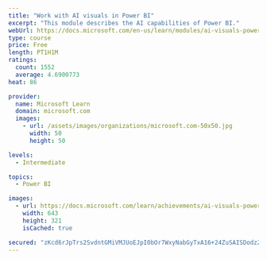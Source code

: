 ```yaml
---
title: "Work with AI visuals in Power BI"
excerpt: "This module describes the AI capabilities of Power BI."
webUrl: https://docs.microsoft.com/en-us/learn/modules/ai-visuals-power-bi/
type: course
price: Free
length: PT1H1M
ratings:
  count: 1552
  average: 4.6900773
heat: 86

provider:
  name: Microsoft Learn
  domain: microsoft.com
  images:
    - url: /assets/images/organizations/microsoft.com-50x50.jpg
      width: 50
      height: 50

levels:
  - Intermediate

topics:
  - Power BI

images:
  - url: https://docs.microsoft.com/learn/achievements/ai-visuals-power-bi-social.png
    width: 643
    height: 321
    isCached: true

secured: "zKcd6rJpTrs2SvdntGMiVMJUoEJpI0bOr7WxyNabGyTxA16+24ZuSAISDodzZzXVwu8FwYPCGG2dtmwB46d1HKxBDPQj99aKy6BoaFpjjAvQqqi5fuf3BMJjnHuG5la4vzII2IKVQh7XZVkpq+rO3jZZOK3IjHUAtEBp8epKJFr8IjKvGFiM+FnQN3ydbf5f+aPNq1CpOOceuRN01al2GifkjQBZvVWhWa4mMKM57dN7Wi26nVuBiVDbVE9qtpEhYo1f/E0H3EEy112S7dodFXNP+tpaikwt5umHWj1D/Sr6ZO0Wx59VtiaBQJJs1Ja1rnaqltIQlyqNipeiU4pnoVk0iIEAkPkl86tuqARw6oW8lHNJ+Yb6G/Eii7U3yxL0/SKp87L3fIWPMbjN935uRmdUL2WIn6lMQ/m9t8OJ8LI=;QxDOtQlgsyUqpv8YU5gqpA=="
---
```


